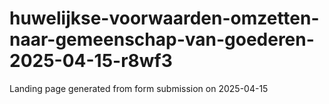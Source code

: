 # huwelijkse-voorwaarden-omzetten-naar-gemeenschap-van-goederen-2025-04-15-r8wf3
Landing page generated from form submission on 2025-04-15
